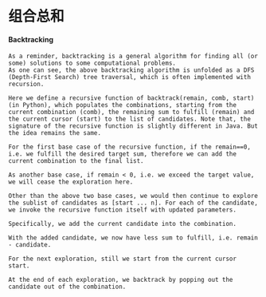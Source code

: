 # 组合总和
#### Backtracking
    As a reminder, backtracking is a general algorithm for finding all (or some) solutions to some computational problems. 
    As one can see, the above backtracking algorithm is unfolded as a DFS (Depth-First Search) tree traversal, which is often implemented with recursion.

    Here we define a recursive function of backtrack(remain, comb, start) (in Python), which populates the combinations, starting from the current combination (comb), the remaining sum to fulfill (remain) and the current cursor (start) to the list of candidates. Note that, the signature of the recursive function is slightly different in Java. But the idea remains the same.

    For the first base case of the recursive function, if the remain==0, i.e. we fulfill the desired target sum, therefore we can add the current combination to the final list.

    As another base case, if remain < 0, i.e. we exceed the target value, we will cease the exploration here.

    Other than the above two base cases, we would then continue to explore the sublist of candidates as [start ... n]. For each of the candidate, we invoke the recursive function itself with updated parameters.

    Specifically, we add the current candidate into the combination.

    With the added candidate, we now have less sum to fulfill, i.e. remain - candidate.

    For the next exploration, still we start from the current cursor start.

    At the end of each exploration, we backtrack by popping out the candidate out of the combination.

